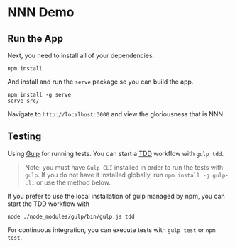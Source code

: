 
NNN Demo
=========

Run the App
-------------------
Next, you need to install all of your dependencies.

`npm install`

And install and run the `serve` package so you can build the app.

```
npm install -g serve
serve src/
```

Navigate to `http://localhost:3000` and view the gloriousness that is NNN

Testing
-----------
Using [Gulp](https://github.com/gulpjs/gulp/blob/master/docs/getting-started.md) for running tests.
You can start a [TDD](http://en.wikipedia.org/wiki/Test-driven_development) workflow with `gulp tdd`.

> Note: you must have `Gulp CLI` installed in order to run the tests with `gulp`. If you do not have it installed globally, run `npm install -g gulp-cli` or use the method below.

If you prefer to use the local installation of gulp managed by npm, you can start the TDD workflow with

`node ./node_modules/gulp/bin/gulp.js tdd`

For continuous integration, you can execute tests with `gulp test` or `npm test`.
